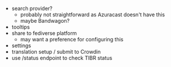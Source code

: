 - search provider?
  - probably not straightforward as Azuracast doesn't have this
  - maybe Bandwagon?
- tooltips
- share to fediverse platform
  - may want a preference for configuring this
- settings
- translation setup / submit to Crowdin
- use /status endpoint to check TIBR status
